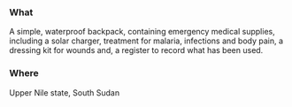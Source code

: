 ### What

A simple, waterproof backpack, containing emergency medical supplies, including a solar charger, treatment for malaria, infections and body pain, a dressing kit for wounds and, a register to record what has been used.

### Where

Upper Nile state, South Sudan